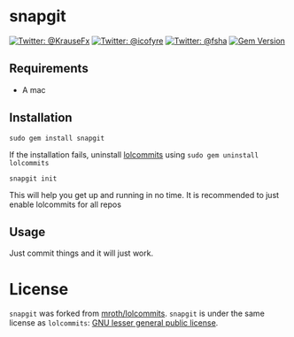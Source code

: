 # snapgit

[![Twitter: @KrauseFx](https://img.shields.io/badge/Twitter-@KrauseFx-blue.svg?style=flat)](https://twitter.com/KrauseFx)
[![Twitter: @icofyre](https://img.shields.io/badge/Twitter-@icofyre-blue.svg?style=flat)](https://twitter.com/icofyre)
[![Twitter: @fsha](https://img.shields.io/badge/Twitter-@fsha-blue.svg?style=flat)](https://twitter.com/fsha)
[![Gem Version](https://badge.fury.io/rb/snapgit.svg)](https://rubygems.org/gems/snapgit)

## Requirements

- A mac

## Installation

```
sudo gem install snapgit
```

If the installation fails, uninstall [lolcommits](https://github.com/mroth/lolcommits) using `sudo gem uninstall lolcommits`

```
snapgit init
```

This will help you get up and running in no time. It is recommended to just enable lolcommits for all repos

## Usage

Just commit things and it will just work.

# License

`snapgit` was forked from [mroth/lolcommits](https://github.com/mroth/lolcommits). `snapgit` is under the same license as `lolcommits`: [GNU lesser general public license](https://github.com/snapgit/snapgit/blob/master/LICENSE).

